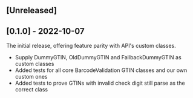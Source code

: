 ## [Unreleased]

## [0.1.0] - 2022-10-07

The initial release, offering feature parity with API's custom classes.

- Supply DummyGTIN, OldDummyGTIN and FallbackDummyGTIN as custom classes
- Added tests for all core BarcodeValidation GTIN classes and our own custom ones
- Added tests to prove GTINs with invalid check digit still parse as the correct class
